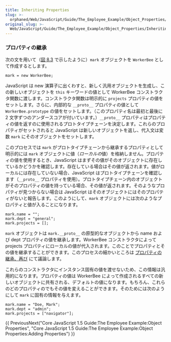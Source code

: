 ```yaml
---
title: Inheriting Properties
slug: >-
  orphaned/Web/JavaScript/Guide/The_Employee_Example/Object_Properties/Inheriting_Properties
original_slug: >-
  Web/JavaScript/Guide/The_Employee_Example/Object_Properties/Inheriting_Properties
---
```

### プロパティの継承

次の文を用いて（[図 8.3](/ja/Core_JavaScript_1.5_Guide/The_Employee_Example/Creating_the_Hierarchy) で示したように）`mark` オブジェクトを `WorkerBee` として作成するとします。

    mark = new WorkerBee;

JavaScript は new 演算子に出くわすと、新しく汎用オブジェクトを生成し、この新しいオブジェクトを `this` キーワードの値として WorkerBee コンストラクタ関数に渡します。コンストラクタ関数は明示的に `projects` プロパティの値をセットします。さらに、内部的な `__proto__` プロパティの値として `WorkerBee.prototype` の値をセットします。（このプロパティ名は最初と最後に 2 文字ずつのアンダースコアが付いています。）`__proto__` プロパティはプロパティの値を返すのに使用されるプロトタイプチェーンを決定します。これらのプロパティがセットされると JavaScript は新しいオブジェクトを返し、代入文は変数 `mark` にそのオブジェクトをセットします。

このプロセスでは `mark` がプロトタイプチェーンから継承するプロパティとして明示的には `mark` オブジェクトに値（*ローカルの*値）を格納しません。プロパティの値を使用するとき、JavaScript はまずその値がそのオブジェクトに存在しているかどうかを確認します。存在している場合はその値が返されます。値がローカルには存在していない場合、JavaScript はプロトタイプチェーンを確認します（`__proto__` プロパティを使用）。プロトタイプチェーン内のオブジェクトがそのプロパティの値を持っている場合、その値が返されます。そのようなプロパティが見つからない場合は JavaScript はそのオブジェクトにはそのプロパティがないと報告します。このようにして、`mark` オブジェクトには次のようなプロパティと値が入ることになります。

    mark.name = "";
    mark.dept = "general";
    mark.projects = [];

`mark` オブジェクトは `mark.__proto__` の原型的なオブジェクトから name および dept プロパティの値を継承します。WorkerBee コンストラクタによって projects プロパティにローカルの値が代入されます。このことでプロパティとその値を継承することができます。このプロセスの細かいところは [プロパティの継承、再び](/ja/Core_JavaScript_1.5_Guide/Property_Inheritance_Revisited) にて議論します。

これらのコンストラクタにインスタンス固有の値を渡せないため、この情報は汎用的になります。プロパティの値は WorkerBee によって作成されるすべての新しいオブジェクトに共有される、デフォルトの値になります。もちろん、これらのどのプロパティのでもその値を変えることができます。そのためには次のようにして `mark` に固有の情報を与えます。

    mark.name = "Doe, Mark";
    mark.dept = "admin";
    mark.projects = ["navigator"];

{{ PreviousNext("Core JavaScript 1.5 Guide:The Employee Example:Object Properties", "Core JavaScript 1.5 Guide:The Employee Example:Object Properties:Adding Properties") }}
